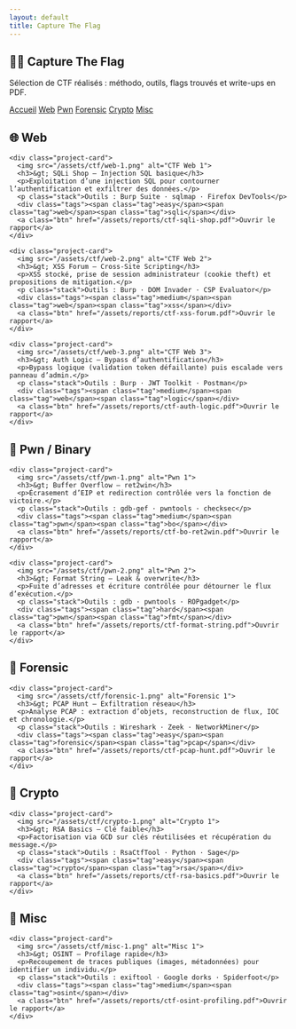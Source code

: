 ```yaml
---
layout: default
title: Capture The Flag
---
```


<!-- CTF – page dédiée (placer ce fichier dans /projects/ctf/index.md) -->
<meta name="viewport" content="width=device-width, initial-scale=1" />
<link rel="stylesheet" href="/assets/css/custom.css">

<section class="terminal-hero">
  <h1 class="hero-title">🏴‍☠️ Capture The Flag</h1>
  <p class="hero-sub">Sélection de CTF réalisés : méthodo, outils, flags trouvés et write-ups en PDF.</p>
  <nav class="hero-nav">
    <a href="/">Accueil</a>
    <a href="#web">Web</a>
    <a href="#pwn">Pwn</a>
    <a href="#forensic">Forensic</a>
    <a href="#crypto">Crypto</a>
    <a href="#misc">Misc</a>
  </nav>
</section>

<!-- ===== WEB ===== -->
<section class="terminal-section" id="web">
  <h2>🌐 Web</h2>
  <div class="projects-row">

    <div class="project-card">
      <img src="/assets/ctf/web-1.png" alt="CTF Web 1">
      <h3>&gt; SQLi Shop — Injection SQL basique</h3>
      <p>Exploitation d’une injection SQL pour contourner l’authentification et exfiltrer des données.</p>
      <p class="stack">Outils : Burp Suite · sqlmap · Firefox DevTools</p>
      <div class="tags"><span class="tag">easy</span><span class="tag">web</span><span class="tag">sqli</span></div>
      <a class="btn" href="/assets/reports/ctf-sqli-shop.pdf">Ouvrir le rapport</a>
    </div>

    <div class="project-card">
      <img src="/assets/ctf/web-2.png" alt="CTF Web 2">
      <h3>&gt; XSS Forum — Cross-Site Scripting</h3>
      <p>XSS stocké, prise de session administrateur (cookie theft) et propositions de mitigation.</p>
      <p class="stack">Outils : Burp · DOM Invader · CSP Evaluator</p>
      <div class="tags"><span class="tag">medium</span><span class="tag">web</span><span class="tag">xss</span></div>
      <a class="btn" href="/assets/reports/ctf-xss-forum.pdf">Ouvrir le rapport</a>
    </div>

    <div class="project-card">
      <img src="/assets/ctf/web-3.png" alt="CTF Web 3">
      <h3>&gt; Auth Logic — Bypass d’authentification</h3>
      <p>Bypass logique (validation token défaillante) puis escalade vers panneau d’admin.</p>
      <p class="stack">Outils : Burp · JWT Toolkit · Postman</p>
      <div class="tags"><span class="tag">medium</span><span class="tag">web</span><span class="tag">logic</span></div>
      <a class="btn" href="/assets/reports/ctf-auth-logic.pdf">Ouvrir le rapport</a>
    </div>

  </div>
</section>

<!-- ===== PWN / BINARY ===== -->
<section class="terminal-section" id="pwn">
  <h2>🧨 Pwn / Binary</h2>
  <div class="projects-row">

    <div class="project-card">
      <img src="/assets/ctf/pwn-1.png" alt="Pwn 1">
      <h3>&gt; Buffer Overflow — ret2win</h3>
      <p>Écrasement d’EIP et redirection contrôlée vers la fonction de victoire.</p>
      <p class="stack">Outils : gdb-gef · pwntools · checksec</p>
      <div class="tags"><span class="tag">medium</span><span class="tag">pwn</span><span class="tag">bo</span></div>
      <a class="btn" href="/assets/reports/ctf-bo-ret2win.pdf">Ouvrir le rapport</a>
    </div>

    <div class="project-card">
      <img src="/assets/ctf/pwn-2.png" alt="Pwn 2">
      <h3>&gt; Format String — Leak & overwrite</h3>
      <p>Fuite d’adresses et écriture contrôlée pour détourner le flux d’exécution.</p>
      <p class="stack">Outils : gdb · pwntools · ROPgadget</p>
      <div class="tags"><span class="tag">hard</span><span class="tag">pwn</span><span class="tag">fmt</span></div>
      <a class="btn" href="/assets/reports/ctf-format-string.pdf">Ouvrir le rapport</a>
    </div>

  </div>
</section>

<!-- ===== FORENSIC ===== -->
<section class="terminal-section" id="forensic">
  <h2>🔎 Forensic</h2>
  <div class="projects-row">

    <div class="project-card">
      <img src="/assets/ctf/forensic-1.png" alt="Forensic 1">
      <h3>&gt; PCAP Hunt — Exfiltration réseau</h3>
      <p>Analyse PCAP : extraction d’objets, reconstruction de flux, IOC et chronologie.</p>
      <p class="stack">Outils : Wireshark · Zeek · NetworkMiner</p>
      <div class="tags"><span class="tag">easy</span><span class="tag">forensic</span><span class="tag">pcap</span></div>
      <a class="btn" href="/assets/reports/ctf-pcap-hunt.pdf">Ouvrir le rapport</a>
    </div>

  </div>
</section>

<!-- ===== CRYPTO ===== -->
<section class="terminal-section" id="crypto">
  <h2>🔐 Crypto</h2>
  <div class="projects-row">

    <div class="project-card">
      <img src="/assets/ctf/crypto-1.png" alt="Crypto 1">
      <h3>&gt; RSA Basics — Clé faible</h3>
      <p>Factorisation via GCD sur clés réutilisées et récupération du message.</p>
      <p class="stack">Outils : RsaCtfTool · Python · Sage</p>
      <div class="tags"><span class="tag">easy</span><span class="tag">crypto</span><span class="tag">rsa</span></div>
      <a class="btn" href="/assets/reports/ctf-rsa-basics.pdf">Ouvrir le rapport</a>
    </div>

  </div>
</section>

<!-- ===== MISC ===== -->
<section class="terminal-section" id="misc">
  <h2>🧩 Misc</h2>
  <div class="projects-row">

    <div class="project-card">
      <img src="/assets/ctf/misc-1.png" alt="Misc 1">
      <h3>&gt; OSINT — Profilage rapide</h3>
      <p>Recoupement de traces publiques (images, métadonnées) pour identifier un individu.</p>
      <p class="stack">Outils : exiftool · Google dorks · Spiderfoot</p>
      <div class="tags"><span class="tag">medium</span><span class="tag">osint</span></div>
      <a class="btn" href="/assets/reports/ctf-osint-profiling.pdf">Ouvrir le rapport</a>
    </div>

  </div>
</section>

<!--
Dossiers attendus :
- /projects/ctf/index.md    ← cette page
- /assets/ctf/*.png         ← images d’illustration
- /assets/reports/*.pdf     ← vos rapports PDF (liens des boutons)
-->

